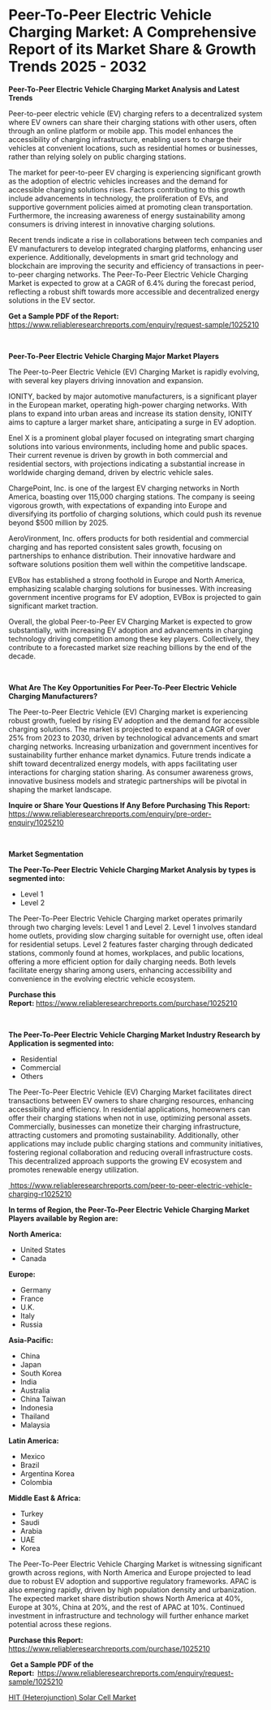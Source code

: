 <p><h1>Peer-To-Peer Electric Vehicle Charging Market: A Comprehensive Report of its Market Share & Growth Trends 2025 - 2032</h1></p><p><strong>Peer-To-Peer Electric Vehicle Charging Market Analysis and Latest Trends</strong></p>
<p><p>Peer-to-peer electric vehicle (EV) charging refers to a decentralized system where EV owners can share their charging stations with other users, often through an online platform or mobile app. This model enhances the accessibility of charging infrastructure, enabling users to charge their vehicles at convenient locations, such as residential homes or businesses, rather than relying solely on public charging stations.</p><p>The market for peer-to-peer EV charging is experiencing significant growth as the adoption of electric vehicles increases and the demand for accessible charging solutions rises. Factors contributing to this growth include advancements in technology, the proliferation of EVs, and supportive government policies aimed at promoting clean transportation. Furthermore, the increasing awareness of energy sustainability among consumers is driving interest in innovative charging solutions.</p><p>Recent trends indicate a rise in collaborations between tech companies and EV manufacturers to develop integrated charging platforms, enhancing user experience. Additionally, developments in smart grid technology and blockchain are improving the security and efficiency of transactions in peer-to-peer charging networks. The Peer-To-Peer Electric Vehicle Charging Market is expected to grow at a CAGR of 6.4% during the forecast period, reflecting a robust shift towards more accessible and decentralized energy solutions in the EV sector.</p></p>
<p><strong>Get a Sample PDF of the Report:&nbsp;</strong> <a href="https://www.reliableresearchreports.com/enquiry/request-sample/1025210?utm_campaign=2327&utm_medium=2&utm_source=Github&utm_content=ia&utm_term=14022025&utm_id=peer-to-peer-electric-vehicle-charging">https://www.reliableresearchreports.com/enquiry/request-sample/1025210</a></p>
<p>&nbsp;</p>
<p><strong>Peer-To-Peer Electric Vehicle Charging Major Market Players</strong></p>
<p><p>The Peer-to-Peer Electric Vehicle (EV) Charging Market is rapidly evolving, with several key players driving innovation and expansion. </p><p>IONITY, backed by major automotive manufacturers, is a significant player in the European market, operating high-power charging networks. With plans to expand into urban areas and increase its station density, IONITY aims to capture a larger market share, anticipating a surge in EV adoption.</p><p>Enel X is a prominent global player focused on integrating smart charging solutions into various environments, including home and public spaces. Their current revenue is driven by growth in both commercial and residential sectors, with projections indicating a substantial increase in worldwide charging demand, driven by electric vehicle sales.</p><p>ChargePoint, Inc. is one of the largest EV charging networks in North America, boasting over 115,000 charging stations. The company is seeing vigorous growth, with expectations of expanding into Europe and diversifying its portfolio of charging solutions, which could push its revenue beyond $500 million by 2025.</p><p>AeroVironment, Inc. offers products for both residential and commercial charging and has reported consistent sales growth, focusing on partnerships to enhance distribution. Their innovative hardware and software solutions position them well within the competitive landscape.</p><p>EVBox has established a strong foothold in Europe and North America, emphasizing scalable charging solutions for businesses. With increasing government incentive programs for EV adoption, EVBox is projected to gain significant market traction.</p><p>Overall, the global Peer-to-Peer EV Charging Market is expected to grow substantially, with increasing EV adoption and advancements in charging technology driving competition among these key players. Collectively, they contribute to a forecasted market size reaching billions by the end of the decade.</p></p>
<p>&nbsp;</p>
<p><strong>What Are The Key Opportunities For Peer-To-Peer Electric Vehicle Charging Manufacturers?</strong></p>
<p><p>The Peer-to-Peer Electric Vehicle (EV) Charging market is experiencing robust growth, fueled by rising EV adoption and the demand for accessible charging solutions. The market is projected to expand at a CAGR of over 25% from 2023 to 2030, driven by technological advancements and smart charging networks. Increasing urbanization and government incentives for sustainability further enhance market dynamics. Future trends indicate a shift toward decentralized energy models, with apps facilitating user interactions for charging station sharing. As consumer awareness grows, innovative business models and strategic partnerships will be pivotal in shaping the market landscape.</p></p>
<p><strong>Inquire or Share Your Questions If Any Before Purchasing This Report:</strong> <a href="https://www.reliableresearchreports.com/enquiry/pre-order-enquiry/1025210?utm_campaign=2327&utm_medium=2&utm_source=Github&utm_content=ia&utm_term=14022025&utm_id=peer-to-peer-electric-vehicle-charging">https://www.reliableresearchreports.com/enquiry/pre-order-enquiry/1025210</a></p>
<p>&nbsp;</p>
<p><strong>Market Segmentation</strong></p>
<p><strong>The Peer-To-Peer Electric Vehicle Charging Market Analysis by types is segmented into:</strong></p>
<p><ul><li>Level 1</li><li>Level 2</li></ul></p>
<p><p>The Peer-To-Peer Electric Vehicle Charging market operates primarily through two charging levels: Level 1 and Level 2. Level 1 involves standard home outlets, providing slow charging suitable for overnight use, often ideal for residential setups. Level 2 features faster charging through dedicated stations, commonly found at homes, workplaces, and public locations, offering a more efficient option for daily charging needs. Both levels facilitate energy sharing among users, enhancing accessibility and convenience in the evolving electric vehicle ecosystem.</p></p>
<p><strong>Purchase this Report:&nbsp;</strong><a href="https://www.reliableresearchreports.com/purchase/1025210?utm_campaign=2327&utm_medium=2&utm_source=Github&utm_content=ia&utm_term=14022025&utm_id=peer-to-peer-electric-vehicle-charging">https://www.reliableresearchreports.com/purchase/1025210</a></p>
<p>&nbsp;</p>
<p><strong>The Peer-To-Peer Electric Vehicle Charging Market Industry Research by Application is segmented into:</strong></p>
<p><ul><li>Residential</li><li>Commercial</li><li>Others</li></ul></p>
<p><p>The Peer-To-Peer Electric Vehicle (EV) Charging Market facilitates direct transactions between EV owners to share charging resources, enhancing accessibility and efficiency. In residential applications, homeowners can offer their charging stations when not in use, optimizing personal assets. Commercially, businesses can monetize their charging infrastructure, attracting customers and promoting sustainability. Additionally, other applications may include public charging stations and community initiatives, fostering regional collaboration and reducing overall infrastructure costs. This decentralized approach supports the growing EV ecosystem and promotes renewable energy utilization.</p></p>
<p><a href="https://www.reliableresearchreports.com/peer-to-peer-electric-vehicle-charging-r1025210?utm_campaign=2327&utm_medium=2&utm_source=Github&utm_content=ia&utm_term=14022025&utm_id=peer-to-peer-electric-vehicle-charging">&nbsp;https://www.reliableresearchreports.com/peer-to-peer-electric-vehicle-charging-r1025210</a></p>
<p><strong>In terms of Region, the Peer-To-Peer Electric Vehicle Charging Market Players available by Region are:</strong></p>
<p>
    <p> <strong> North America: </strong>
        <ul>
            <li>United States</li>
            <li>Canada</li>
        </ul>
        </p> 
    <p> <strong> Europe: </strong>
        <ul>
            <li>Germany</li>
            <li>France</li>
            <li>U.K.</li>
            <li>Italy</li>
            <li>Russia</li>
        </ul>
        </p> 
    <p> <strong> Asia-Pacific: </strong>
        <ul>
            <li>China</li>
            <li>Japan</li>
            <li>South Korea</li>
            <li>India</li>
            <li>Australia</li>
            <li>China Taiwan</li>
            <li>Indonesia</li>
            <li>Thailand</li>
            <li>Malaysia</li>
        </ul>
        </p> 
    <p> <strong> Latin America: </strong>
        <ul>
            <li>Mexico</li>
            <li>Brazil</li>
            <li>Argentina Korea</li>
            <li>Colombia</li>
        </ul>
        </p> 
    <p> <strong> Middle East & Africa: </strong>
        <ul>
            <li>Turkey</li>
            <li>Saudi</li>
            <li>Arabia</li>
            <li>UAE</li>
            <li>Korea</li>
        </ul>
    </p>
    </p>
<p><p>The Peer-To-Peer Electric Vehicle Charging Market is witnessing significant growth across regions, with North America and Europe projected to lead due to robust EV adoption and supportive regulatory frameworks. APAC is also emerging rapidly, driven by high population density and urbanization. The expected market share distribution shows North America at 40%, Europe at 30%, China at 20%, and the rest of APAC at 10%. Continued investment in infrastructure and technology will further enhance market potential across these regions.</p></p>
<p><strong>Purchase this Report: </strong><a href="https://www.reliableresearchreports.com/purchase/1025210?utm_campaign=2327&utm_medium=2&utm_source=Github&utm_content=ia&utm_term=14022025&utm_id=peer-to-peer-electric-vehicle-charging">https://www.reliableresearchreports.com/purchase/1025210</a></p>
<p>&nbsp;<strong>Get a Sample PDF of the Report:&nbsp;&nbsp;</strong><a href="https://www.reliableresearchreports.com/enquiry/request-sample/1025210?utm_campaign=2327&utm_medium=2&utm_source=Github&utm_content=ia&utm_term=14022025&utm_id=peer-to-peer-electric-vehicle-charging">https://www.reliableresearchreports.com/enquiry/request-sample/1025210</a></p>
<p><strong></strong></p>
<p><p><a href="https://github.com/chungwimbu4/Market-Research-Report-List-1/blob/main/hit-heterojunction-solar-cell-market.md?utm_campaign=2327&utm_medium=2&utm_source=Github&utm_content=ia&utm_term=14022025&utm_id=peer-to-peer-electric-vehicle-charging">HIT (Heterojunction) Solar Cell Market</a></p></p>